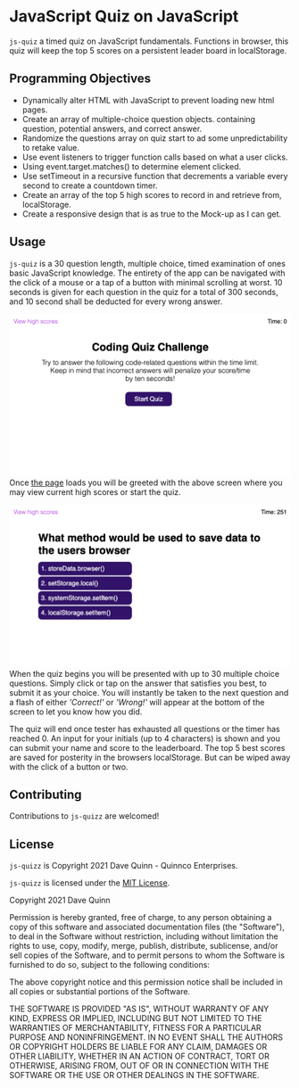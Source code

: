 # JavaScript Quiz on JavaScript
`js-quiz` a timed quiz on JavaScript fundamentals. Functions in browser, this quiz will keep the top 5 scores on a persistent leader board in localStorage. 

## Programming Objectives
* Dynamically alter HTML with JavaScript to prevent loading new html pages.
* Create an array of multiple-choice question objects. containing question, potential answers, and correct answer.
* Randomize the questions array on quiz start to ad some unpredictability to retake value.
* Use event listeners to trigger function calls based on what a user clicks.
* Using event.target.matches() to determine element clicked.
* Use setTimeout in a recursive function that decrements a variable every second to create a countdown timer.
* Create an array of the top 5 high scores to record in and retrieve from, localStorage.
* Create a responsive design that is as true to the Mock-up as I can get.

## Usage
`js-quiz` is a 30 question length, multiple choice, timed examination of ones basic JavaScript knowledge. The entirety of the app can be navigated with the click of a mouse or a tap of a button with minimal scrolling at worst. 10 seconds is given for each question in the quiz for a total of 300 seconds, and 10 second shall be deducted for every wrong answer.

![The intro screen of js-quiz](./assets/images/app-screenshot1.png)
Once [the page](https://qcent.github.io/js-quiz-app/) loads you will be greeted with the above screen where you may view current high scores or start the quiz.

![js-quiz underway](./assets/images/app-screenshot2.png)
When the quiz begins you will be presented with up to 30 multiple choice questions. Simply click or tap on the answer that satisfies you best, to submit it as your choice. You will instantly be taken to the next question and a flash of either *'Correct!'* or *'Wrong!'* will appear at the bottom of the screen to let you know how you did.

The quiz will end once tester has exhausted all questions or the timer has reached 0. An input for your initials (up to 4 characters) is shown and you can submit your name and score to the leaderboard. The top 5 best scores are saved for posterity in the browsers localStorage. But can be wiped away with the click of a button or two.

## Contributing

Contributions to `js-quizz` are welcomed! 

## License
`js-quizz` is Copyright 2021 Dave Quinn - Quinnco Enterprises.

`js-quizz` is licensed under the [MIT License](https://opensource.org/licenses/MIT).

Copyright 2021 Dave Quinn

Permission is hereby granted, free of charge, to any person obtaining a copy of this software and associated documentation files (the "Software"), to deal in the Software without restriction, including without limitation the rights to use, copy, modify, merge, publish, distribute, sublicense, and/or sell copies of the Software, and to permit persons to whom the Software is furnished to do so, subject to the following conditions:

The above copyright notice and this permission notice shall be included in all copies or substantial portions of the Software.

THE SOFTWARE IS PROVIDED "AS IS", WITHOUT WARRANTY OF ANY KIND, EXPRESS OR IMPLIED, INCLUDING BUT NOT LIMITED TO THE WARRANTIES OF MERCHANTABILITY, FITNESS FOR A PARTICULAR PURPOSE AND NONINFRINGEMENT. IN NO EVENT SHALL THE AUTHORS OR COPYRIGHT HOLDERS BE LIABLE FOR ANY CLAIM, DAMAGES OR OTHER LIABILITY, WHETHER IN AN ACTION OF CONTRACT, TORT OR OTHERWISE, ARISING FROM, OUT OF OR IN CONNECTION WITH THE SOFTWARE OR THE USE OR OTHER DEALINGS IN THE SOFTWARE.